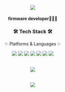 <div align=center>
	<img src="https://capsule-render.vercel.app/api?type=waving&color=auto&height=200&section=header&text=Hi!%20Sunwoo%20Github!&fontSize=90" />
	<h4>firmware developer🧑🏻‍💻</h4>
</div>
<div align=center>
	<h3>🛠️ Tech Stack 🛠️</h3>
	<p>✨ Platforms & Languages ✨</p>
</div>
<div align="center">
	<img src="https://img.shields.io/badge/C-A8B9CC?style=flat&logo=c&logoColor=white" />
	<img src="https://img.shields.io/badge/C++-00599C?style=flat&logo=cplusplus&logoColor=white" />
	<img src="https://img.shields.io/badge/JavaScript-F7DF1E?style=flat&logo=JavaScript&logoColor=white" />
	<img src="https://img.shields.io/badge/arduino-00878F?style=flat&logo=arduino&logoColor=white" />
	<img src="https://img.shields.io/badge/stmicroelectronics-03234B?style=flat&logo=stmicroelectronics&logoColor=white" />
  <img src="https://img.shields.io/badge/Visual%20Studio%20Code-007ACC?style=flat&logo=VisualStudioCode&logoColor=white" />
  <img src="https://img.shields.io/badge/GitHub-181717?style=flat&logo=GitHub&logoColor=white" /><br><br><br>
  <img src="https://github-readme-stats-two-navy-44.vercel.app/api/top-langs/?username=Jeongsunwoo&layout=compact"><br><br><br>
  <img src="https://github-readme-stats-two-navy-44.vercel.app/api?username=Jeongsunwoo&show_icons=true">
</div>
